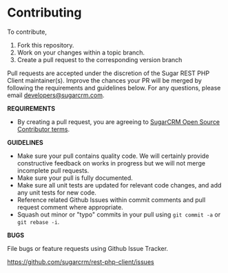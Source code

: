 # Contributing

To contribute,

1. Fork this repository.
1. Work on your changes within a topic branch.
1. Create a pull request to the corresponding version branch

Pull requests are accepted under the discretion of the Sugar REST PHP Client maintainer(s). Improve the chances your PR will be merged by following the requirements and guidelines below. For any questions, please e­mail developers@sugarcrm.com.

**REQUIREMENTS**
- By creating a pull request, you are agreeing to [SugarCRM Open Source Contributor terms](CONTRIBUTOR_TERMS.pdf).

**GUIDELINES**
- Make sure your pull contains quality code. We will certainly provide constructive feedback on works in progress but we will not merge incomplete pull requests.
- Make sure your pull is fully documented.
- Make sure all unit tests are updated for relevant code changes, and add any unit tests for new code.
- Reference related Github Issues within commit comments and pull request comment where appropriate.
- Squash out minor or "typo" commits in your pull using `git commit -a` or `git rebase -i`.

**BUGS**

File bugs or feature requests using Github Issue Tracker.

https://github.com/sugarcrm/rest-php-client/issues